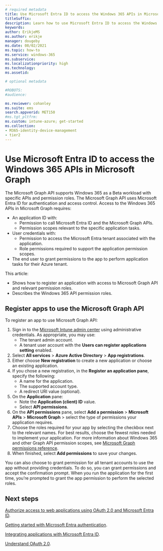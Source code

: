 ```yaml
---
# required metadata
title: Use Microsoft Entra ID to access the Windows 365 APIs in Microsoft Graph
titleSuffix:
description: Learn how to use Microsoft Entra ID to access the Windows 365 APIs in Microsoft Graph.
keywords:
author: ErikjeMS  
ms.author: erikje
manager: dougeby
ms.date: 08/02/2021
ms.topic: how-to
ms.service: windows-365
ms.subservice:
ms.localizationpriority: high
ms.technology:
ms.assetid: 

# optional metadata

#ROBOTS:
#audience:

ms.reviewer: cohanley
ms.suite: ems
search.appverid: MET150
#ms.tgt_pltfrm:
ms.custom: intune-azure; get-started
ms.collection:
- M365-identity-device-management
- tier2
---
```


# Use Microsoft Entra ID to access the Windows 365 APIs in Microsoft Graph

The Microsoft Graph API supports Windows 365 as a Beta workload with specific APIs and permission roles. The Microsoft Graph API uses Microsoft Entra ID for authentication and access control. Access to the Windows 365 APIs in Microsoft Graph requires:

- An application ID with:
  - Permission to call Microsoft Entra ID and the Microsoft Graph APIs.
  - Permission scopes relevant to the specific application tasks.
- User credentials with:
  - Permission to access the Microsoft Entra tenant associated with the application.
  - Role permissions required to support the application permission scopes.
- The end user to grant permissions to the app to perform application tasks for their Azure tenant.

This article:

- Shows how to register an application with access to Microsoft Graph API and relevant permission roles.
- Describes the Windows 365 API permission roles.

## Register apps to use the Microsoft Graph API

To register an app to use Microsoft Graph API:

1. Sign in to the [Microsoft Intune admin center](https://admin.microsoft.com/) using administrative credentials. As appropriate, you may use:
    - The tenant admin account.
    - A tenant user account with the **Users can register applications setting** enabled.
2. Select **All services** > **Azure Active Directory** > **App registrations**.
3. Either choose **New registration** to create a new application or choose an existing application.
4. If you chose a new registration, in the **Register an application pane**, specify the following:
    - A name for the application.
    - The supported account type.
    - A redirect URI value (optional).
5. On the **Application** pane:
    - Note the **Application (client) ID** value.
    - Select **API permissions**.
6. On the **API permissions** pane, select **Add a permission** > **Microsoft APIs** > **Microsoft Graph** > select the type of permissions your application requires.
7. Choose the roles required for your app by selecting the checkbox next to the relevant names. For best results, choose the fewest roles needed to implement your application. For more information about Windows 365 and other Graph API permission scopes, see [Microsoft Graph permissions reference](/graph/permissions-reference).
8. When finished, select **Add permissions** to save your changes.

You can also choose to grant permission for all tenant accounts to use the app without providing credentials. To do so, you can grant permissions and accept the confirmation prompt. When you run the application for the first time, you’re prompted to grant the app permission to perform the selected roles.

<!-- ########################## -->
## Next steps

[Authorize access to web applications using OAuth 2.0 and Microsoft Entra ID](/azure/active-directory/develop/active-directory-protocols-oauth-code).

[Getting started with Microsoft Entra authentication](/azure/devops/integrate/get-started/authentication/oauth).

[Integrating applications with Microsoft Entra ID](/azure/active-directory/develop/active-directory-integrating-applications).

[Understand OAuth 2.0](https://oauth.net/2/).
